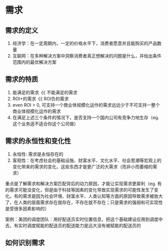 # 需求

## 需求的定义

1. 经济学：在一定周期内，一定的价格水平下，消费者愿意并且能购买的产品数量
2. 互联网：在多种解决方案中洞察消费者真正想解决的问题是什么，并给出条件范围内的最优解决方案

## 需求的特质

1. 能满足的需求《《 不能满足的需求
2. ROI+的需求《《 ROI负的需求
3. even ROI &gt; 0, 可支持一个商业体规模化运作的需求远远少于不可支持一整个商业体规模化运作的需求
4. 在满足上述三个条件的情况下，是否支持一个国内公司有竞争力地生存（eg. 这个业务适不适合你这个公司做）

## 需求的永恒性和变化性

1. 永恒性: 需求是永恒存在的
2. 客观性：在考虑社会的基础设施、财富水平、文化水平、社会思潮等宏观上的变化带来的需求的变化，这些东西才是更广泛的大需求（而非小而萎缩的需求）

重点是了解需求和解决方案匹配背后的动力原因，才能让实现需求更犀利（eg. 有的需求可能没变化，但是由于科技等因素的变化导致实现需求的可能性发生了变化。有的需求是因为社会环境、财富水平、人类认知等方面的原因导致需求被放大了，在人类的层面需求存在就存在，不存在就不存在；只是需求的强弱和可实现性是受很多因素影响的）

案例：美团的调度团队：用好配送员实时位置信息，把这个基础建设应用到调度中去，有实时调度赋能的配送员的配送能力是远大没有被赋能的配送员的

## 如何识别需求



